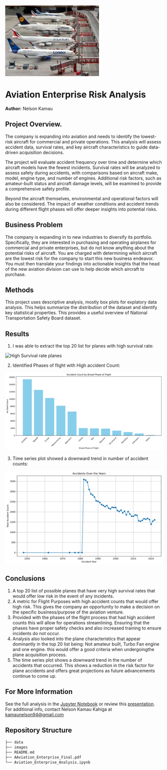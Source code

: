 ![Plane Picture](./Images/new_file.png) 

# Aviation Enterprise Risk Analysis

**Author:** Nelson Kamau

## Project Overview.

The company is expanding into aviation and needs to identify the lowest-risk aircraft for commercial and private operations. This analysis will assess accident data, survival rates, and key aircraft characteristics to guide data-driven acquisition decisions.

The project will evaluate accident frequency over time and determine which aircraft models have the fewest incidents. Survival rates will be analyzed to assess safety during accidents, with comparisons based on aircraft make, model, engine type, and number of engines. Additional risk factors, such as amateur-built status and aircraft damage levels, will be examined to provide a comprehensive safety profile.

Beyond the aircraft themselves, environmental and operational factors will also be considered. The impact of weather conditions and accident trends during different flight phases will offer deeper insights into potential risks.

## Business Problem
  The company is expanding in to new industries to diversify its portfolio. Specifically, they are interested in purchasing and operating airplanes for commercial and private enterprises, but do not know anything about the potential risks of aircraft. You are charged with determining which aircraft are the lowest risk for the company to start this new business endeavor. You must then translate your findings into actionable insights that the head of the new aviation division can use to help decide which aircraft to purchase.

## Methods

This project uses descriptive analysis, mostly box plots for explatory data analysis. This helps summarize the distribution of the dataset and identify key statistical properties. This provides a useful overview of National Transportation Safety Board dataset.

## Results
1. I was able to extract the top 20 list for planes with high survival rate:

![High Survival rate planes](./Images/Top_20_Planes_by_Survival_Rate.png) 

2. Identified  Phases of flight with High accident Count:

![Phases of flight](./Images/Accident_Count_by_Broad_Phase_of_Flight.png) 

3. Time series plot showed a downward trend in number of accident counts:

![Accidents over the years](./Images/Accidents_Over_the_Years.png)


## Conclusions
1. A top 20 list of possible planes that have very high survival rates that would offer low risk in the event of any incidents.
2. A metric for Flight Purposes with high accident counts that would offer high risk. This gives the company an opportunity to make a decision on    the specific business/purpose of the aviation venture.
3. Provided with the phases of the flight process that had high accident counts this will allow for operations streamlining. Ensuring that the      phases have proper safety checks and also increased training to ensure incidents do not occur.
4. Analysis also looked into the plane characteristics that appear dominantly in the top 20 list being: Not amateur built, Turbo Fan engine and      one engine. this would offer a good criteria when undergoingthe plane acquisition process.
5. The time series plot shows a downward trend in the number of accidents that occurred. This shows a reduction in the risk factor for plane        accidents and offers great projections as future advancements continue to come up.


## For More Information

See the full analysis in the [Jupyter Notebook](./Aviation_Enterprise_Analysis.ipynb) or review this [presentation](./Aviation_Enterprise_Final.pdf).
For additional info, contact Nelson Kamau Kahiga at [kamaunelson94@gmail.com](kamaunelson94@gmail.com)

## Repository Structure

```
├── data
├── images
├── README.md
├── AAviation_Enterprise_Final.pdf
└── Aviation_Enterprise_Analysis.ipynb
```